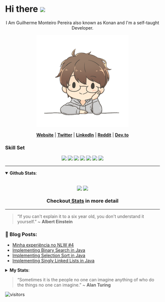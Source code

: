 # Hi there <img src="https://raw.githubusercontent.com/MartinHeinz/MartinHeinz/master/wave.gif" width="30px">

<p align="center">I Am Guilherme Monteiro Pereira also known as Konan and I'm a self-taught Developer.</p>

<p align="center">
  <img src="anotherMeNobg.png" width=300px height=300px/>
</p>

<p align="center">
  <strong><a href="https://guilhermemonteiro.dev/">Website</a></strong> |
  <strong><a href="https://twitter.com/GuilhermeKonan">Twitter</a></strong> |
  <strong><a href="https://www.linkedin.com/in/gmkonan/">LinkedIn</a></strong> |
  <strong><a href="https://www.reddit.com/user/KonanGM">Reddit</a></strong> |
  <strong><a href="https://dev.to/gmkonan">Dev.to</a></strong>
</p>

<h3>
  Skill Set
</h3>

<p align="center">
<img src="https://img.shields.io/badge/-Python-fff?&logo=python" />
<img src="https://img.shields.io/badge/-JavaScript-fff?&logo=JavaScript&logoColor=ddc508" />
<img src="https://img.shields.io/badge/-Java-fff?&logo=Java&logoColor=007396" />
<img src="https://img.shields.io/badge/-React-fff?&logo=React" />
<img src="https://img.shields.io/badge/-Linux-fff?&logo=linux&logoColor=000" />
<img src="https://img.shields.io/badge/-Node.js-fff?&logo=node.js" />
<img src="https://img.shields.io/badge/-MySQL-fff?&logo=MySQL" />
</p>


-----

<details open>
  <summary> <b>Github Stats</b>: </summary>
<br>
<p align="center">
  <img height=165 align="center" src="https://github-readme-stats.vercel.app/api?username=GMkonan&count_private=true&show_icons=true&theme=cobalt"/>
  <img height=165 align="center" src="https://github-readme-stats.vercel.app/api/top-langs/?username=GMkonan&langs_count=8&exclude_repo=Senac-Projeto&layout=compact&theme=cobalt"/>
  </p>


  <h3 align="center">Checkout<a href="https://profile-summary-for-github.com/user/GMkonan"> Stats</a> in more detail</h3>

</details>

-----

> “If you can't explain it to a six year old, you don't understand it yourself.”
> ~ <b>Albert Einstein</b>

<h3><b>📕 Blog Posts:</b></h3>

<!-- BLOG-POST-LIST:START -->
- [Minha experiência no NLW #4](https://dev.to/gmkonan/minha-experiencia-no-nlw-4-1o01)
- [Implementing Binary Search in Java](https://dev.to/gmkonan/implementing-binary-search-in-java-489a)
- [Implementing Selection Sort in Java](https://dev.to/gmkonan/implementing-selection-sort-in-java-26c2)
- [Implementing Singly Linked Lists in Java](https://dev.to/gmkonan/implementing-singly-linked-lists-in-java-gbh)
<!-- BLOG-POST-LIST:END -->

<details>
  <summary> <b>My Stats</b>: </summary>
<br>
<!--START_SECTION:waka-->
**🐱 My Github Data** 

> 🏆 168 Contributions in the Year 2021
 > 
> 📦 107.3 kB Used in Github's Storage 
 > 
> 💼 Opted to Hire
 > 
> 📜 22 Public Repositories 
 > 
> 🔑 43 Private Repositories  
 > 
**I'm a Night 🦉** 

```text
🌞 Morning    129 commits    ███████░░░░░░░░░░░░░░░░░░   30.71% 
🌆 Daytime    77 commits     ████░░░░░░░░░░░░░░░░░░░░░   18.33% 
🌃 Evening    115 commits    ██████░░░░░░░░░░░░░░░░░░░   27.38% 
🌙 Night      99 commits     ██████░░░░░░░░░░░░░░░░░░░   23.57%

```
📅 **I'm Most Productive on Wednesday** 

```text
Monday       58 commits     ███░░░░░░░░░░░░░░░░░░░░░░   13.81% 
Tuesday      64 commits     ███░░░░░░░░░░░░░░░░░░░░░░   15.24% 
Wednesday    76 commits     ████░░░░░░░░░░░░░░░░░░░░░   18.1% 
Thursday     66 commits     ████░░░░░░░░░░░░░░░░░░░░░   15.71% 
Friday       68 commits     ████░░░░░░░░░░░░░░░░░░░░░   16.19% 
Saturday     33 commits     ██░░░░░░░░░░░░░░░░░░░░░░░   7.86% 
Sunday       55 commits     ███░░░░░░░░░░░░░░░░░░░░░░   13.1%

```


📊 **This Week I Spent My Time On** 

```text
💬 Programming Languages: 
TypeScript               14 hrs 36 mins      ████████████████████░░░░░   81.79% 
SCSS                     1 hr 19 mins        █░░░░░░░░░░░░░░░░░░░░░░░░   7.42% 
Markdown                 40 mins             █░░░░░░░░░░░░░░░░░░░░░░░░   3.83% 
C                        33 mins             ░░░░░░░░░░░░░░░░░░░░░░░░░   3.08% 
CSS                      16 mins             ░░░░░░░░░░░░░░░░░░░░░░░░░   1.53%

```


<!--END_SECTION:waka-->

</details>


> “Sometimes it is the people no one can imagine anything of who do the things no one can imagine.”
> ~ <b>Alan Turing</b>

![visitors](https://visitor-badge.glitch.me/badge?page_id=GMkonan.GMkonan)

<!--
**GMkonan/GMkonan** is a ✨ _special_ ✨ repository because its `README.md` (this file) appears on your GitHub profile.

Here are some ideas to get you started:

- 🔭 I’m currently working on ...
- 🌱 I’m currently learning ...
- 👯 I’m looking to collaborate on ...
- 🤔 I’m looking for help with ...
- 💬 Ask me about ...
- 📫 How to reach me: ...
- 😄 Pronouns: ...
- ⚡ Fun fact: ...

“If you can’t explain it to a 6-year-old, you don’t understand it yourself,” ~ <b>Albert Einstein</b>

Forma de organizar pins caso queira botar algum dps
<a href="https://github.com/anuraghazra/github-readme-stats">
  <img align="center" src="https://github-readme-stats.vercel.app/api/pin/?username=anuraghazra&repo=github-readme-stats" />
</a>
<a href="https://github.com/anuraghazra/convoychat">
  <img align="center" src="https://github-readme-stats.vercel.app/api/pin/?username=anuraghazra&repo=convoychat" />
</a>
-->
